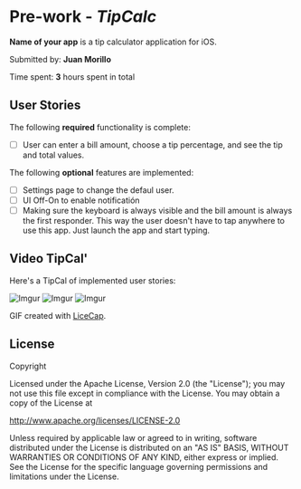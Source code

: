 # 
# Pre-work - *TipCalc*

**Name of your app** is a tip calculator application for iOS.

Submitted by: **Juan Morillo**

Time spent: **3** hours spent in total

## User Stories

The following **required** functionality is complete:

* [ ] User can enter a bill amount, choose a tip percentage, and see the tip and total values.

The following **optional** features are implemented:
* [ ] Settings page to change the defaul user.
* [ ] UI Off-On to enable notificatión
* [ ] Making sure the keyboard is always visible and the bill amount is always the first responder. This way the user doesn't have to tap anywhere to use this app. Just launch the app and start typing.

## Video TipCal' 

Here's a TipCal of implemented user stories:

![Imgur](http://i.imgur.com/dI5s04y.gif)
![Imgur](http://i.imgur.com/4ZvyaPq.gif)
![Imgur](http://i.imgur.com/swXrNs6.gif)


GIF created with [LiceCap](http://www.cockos.com/licecap/).

## License

Copyright 

Licensed under the Apache License, Version 2.0 (the "License");
you may not use this file except in compliance with the License.
You may obtain a copy of the License at

http://www.apache.org/licenses/LICENSE-2.0

Unless required by applicable law or agreed to in writing, software
distributed under the License is distributed on an "AS IS" BASIS,
WITHOUT WARRANTIES OR CONDITIONS OF ANY KIND, either express or implied.
See the License for the specific language governing permissions and
limitations under the License.
